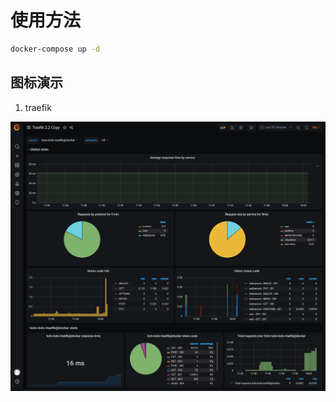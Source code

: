 # 使用方法

```bash
docker-compose up -d
```

## 图标演示

1. traefik

![](images/Traefik-2-2-Copy-Grafana.png)